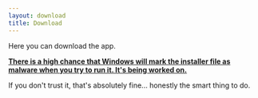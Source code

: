 ```yaml
---
layout: download
title: Download
---
```

Here you can download the app.

<b><u>There is a high chance that Windows will mark the installer file as malware when you try to run it.
It's being worked on.</u></b>

If you don't trust it, that's absolutely fine... honestly the smart thing to do.